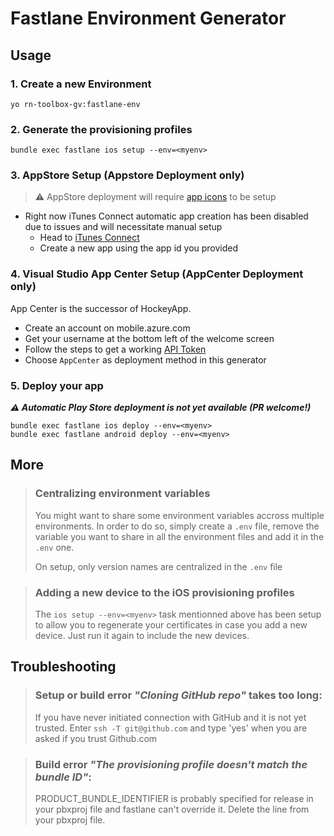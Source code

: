 # Fastlane Environment Generator

## Usage

### 1. Create a new Environment
```
yo rn-toolbox-gv:fastlane-env
```

### 2. Generate the provisioning profiles
```
bundle exec fastlane ios setup --env=<myenv>
```

### 3. AppStore Setup (Appstore Deployment only)

> :warning: AppStore deployment will require [app icons](../assets/README.md) to be setup

- Right now iTunes Connect automatic app creation has been disabled due to issues and will necessitate manual setup
  - Head to [iTunes Connect](https://itunesconnect.apple.com/)
  - Create a new app using the app id you provided

### 4. Visual Studio App Center Setup (AppCenter Deployment only)

App Center is the successor of HockeyApp.

- Create an account on mobile.azure.com
- Get your username at the bottom left of the welcome screen
- Follow the steps to get a working [API Token](https://docs.microsoft.com/en-us/appcenter/api-docs/)
- Choose `AppCenter` as deployment method in this generator

### 5. Deploy your app
***:warning: Automatic Play Store deployment is not yet available (PR welcome!)***
```
bundle exec fastlane ios deploy --env=<myenv>
bundle exec fastlane android deploy --env=<myenv>
```

## More

> ### Centralizing environment variables
> 
> You might want to share some environment variables accross multiple environments. In order to do so, simply create a `.env` file, remove the variable you want to share in all the environment files and add it in the `.env` one.
> 
> On setup, only version names are centralized in the `.env` file

> ### Adding a new device to the iOS provisioning profiles
>
> The `ios setup --env=<myenv>` task mentionned above has been setup to allow you to regenerate your certificates in case you add a new device. Just run it again to include the new devices.

## Troubleshooting

> ### **Setup or build error** *"Cloning GitHub repo"* takes too long:
>
> If you have never initiated connection with GitHub and it is not yet trusted. Enter `ssh -T git@github.com` and type 'yes' when you are asked if you trust Github.com

> ### **Build error** *"The provisioning profile doesn't match the bundle ID"*:
>
> PRODUCT_BUNDLE_IDENTIFIER is probably specified for release in your pbxproj file and fastlane can't override it. Delete the line from your pbxproj file.
